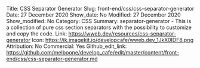 Title: CSS Separator Generator
Slug: front-end/css/css-separator-generator
Date: 27 December 2020
Show_date: No
Modified: 27 December 2020
Show_modified: No
Category: CSS
Summary: separator-generator - This is a collection of pure css section separators with the possibility to customize and copy the code.
Link: https://wweb.dev/resources/css-separator-generator
Icon: https://ik.imagekit.io/developcafe/wweb.dev_1JkX0IDF8.png
Attribution: No
Commercial: Yes
Github_edit_link: https://github.com/melboone/develop_cafe/edit/master/content/front-end/css/css-separator-generator.md